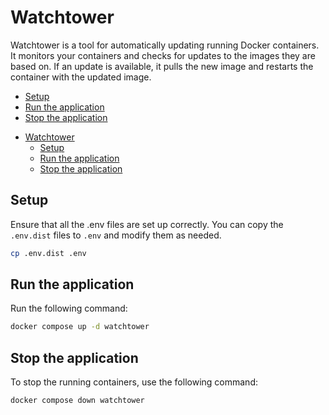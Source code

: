 # Watchtower

Watchtower is a tool for automatically updating running Docker containers. It monitors your containers and checks for
updates to the images they are based on. If an update is available, it pulls the new image and restarts the container
with the updated image.

<!-- START doctoc generated TOC please keep comment here to allow auto update -->
<!-- DON'T EDIT THIS SECTION, INSTEAD RE-RUN doctoc TO UPDATE -->
<!-- END doctoc generated TOC please keep comment here to allow auto update -->

- [Setup](#setup)
- [Run the application](#run-the-application)
- [Stop the application](#stop-the-application)

<!-- END doctoc generated TOC please keep comment here to allow auto update -->

- [Watchtower](#watchtower)
  - [Setup](#setup)
  - [Run the application](#run-the-application)
  - [Stop the application](#stop-the-application)

<!-- END doctoc generated TOC please keep comment here to allow auto update -->

## Setup

Ensure that all the .env files are set up correctly. You can copy the `.env.dist` files to `.env` and modify them as needed.

```bash
cp .env.dist .env
```

## Run the application

Run the following command:

```sh
docker compose up -d watchtower
```

## Stop the application

To stop the running containers, use the following command:

```sh
docker compose down watchtower
```
